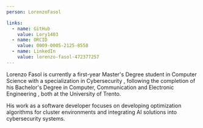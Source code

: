 ```yaml
---
person: LorenzoFasol

links:
  - name: GitHub
    value: Lory1403
  - name: ORCID
    value: 0009-0005-2125-8558
  - name: LinkedIn
    value: lorenzo-fasol-472377257
---
```


Lorenzo Fasol is currently a first-year Master's Degree student in Computer Science with a specialization in Cybersecurity , following the completion of his Bachelor's Degree in Computer, Communication and Electronic Engineering , both at the University of Trento.

His work as a software developer focuses on developing optimization algorithms for cluster environments and integrating AI solutions into cybersecurity systems.